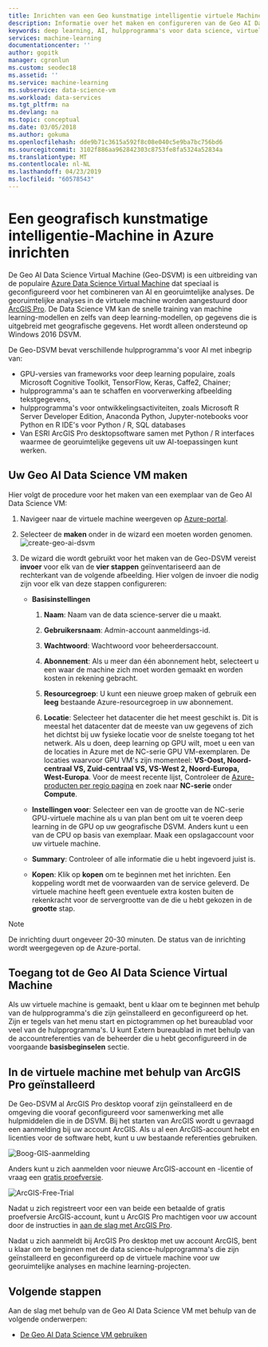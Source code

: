 ```yaml
---
title: Inrichten van een Geo kunstmatige intelligentie virtuele Machine op Azure - Azure | Microsoft Docs
description: Informatie over het maken en configureren van de Geo AI Data Science Virtual Machine. De Geo AI Data Science Virtual Machine biedt u de hulpmiddelen om AI en ML-oplossingen met behulp van geografische gegevens te maken.
keywords: deep learning, AI, hulpprogramma's voor data science, virtuele machine voor datatechnologie, georuimtelijke analyses
services: machine-learning
documentationcenter: ''
author: gopitk
manager: cgronlun
ms.custom: seodec18
ms.assetid: ''
ms.service: machine-learning
ms.subservice: data-science-vm
ms.workload: data-services
ms.tgt_pltfrm: na
ms.devlang: na
ms.topic: conceptual
ms.date: 03/05/2018
ms.author: gokuma
ms.openlocfilehash: dde9b71c3615a592f8c08e040c5e9ba7bc756bd6
ms.sourcegitcommit: 3102f886aa962842303c8753fe8fa5324a52834a
ms.translationtype: MT
ms.contentlocale: nl-NL
ms.lasthandoff: 04/23/2019
ms.locfileid: "60578543"
---
```

# <a name="provision-a-geo-artificial-intelligence-virtual-machine-on-azure"></a>Een geografisch kunstmatige intelligentie-Machine in Azure inrichten 

De Geo AI Data Science Virtual Machine (Geo-DSVM) is een uitbreiding van de populaire [Azure Data Science Virtual Machine](https://aka.ms/dsvm) dat speciaal is geconfigureerd voor het combineren van AI en georuimtelijke analyses. De georuimtelijke analyses in de virtuele machine worden aangestuurd door [ArcGIS Pro](https://www.arcgis.com/features/index.html). De Data Science VM kan de snelle training van machine learning-modellen en zelfs van deep learning-modellen, op gegevens die is uitgebreid met geografische gegevens. Het wordt alleen ondersteund op Windows 2016 DSVM. 

De Geo-DSVM bevat verschillende hulpprogramma's voor AI met inbegrip van:

- GPU-versies van frameworks voor deep learning populaire, zoals Microsoft Cognitive Toolkit, TensorFlow, Keras, Caffe2, Chainer; 
- hulpprogramma's aan te schaffen en voorverwerking afbeelding tekstgegevens, 
- hulpprogramma's voor ontwikkelingsactiviteiten, zoals Microsoft R Server Developer Edition, Anaconda Python, Jupyter-notebooks voor Python en R IDE's voor Python / R, SQL databases
- Van ESRI ArcGIS Pro desktopsoftware samen met Python / R interfaces waarmee de georuimtelijke gegevens uit uw AI-toepassingen kunt werken. 
 

## <a name="create-your-geo-ai-data-science-vm"></a>Uw Geo AI Data Science VM maken

Hier volgt de procedure voor het maken van een exemplaar van de Geo AI Data Science VM: 


1. Navigeer naar de virtuele machine weergeven op [Azure-portal](https://ms.portal.azure.com/#create/microsoft-ads.geodsvmwindows).
2. Selecteer de **maken** onder in de wizard een moeten worden genomen.
![create-geo-ai-dsvm](./media/provision-geo-ai-dsvm/Create-Geo-AI.png)
3. De wizard die wordt gebruikt voor het maken van de Geo-DSVM vereist **invoer** voor elk van de **vier stappen** geïnventariseerd aan de rechterkant van de volgende afbeelding. Hier volgen de invoer die nodig zijn voor elk van deze stappen configureren:



   - **Basisinstellingen**

      1. **Naam**: Naam van de data science-server die u maakt.

      2. **Gebruikersnaam**: Admin-account aanmeldings-id.

      3. **Wachtwoord**: Wachtwoord voor beheerdersaccount.

      4. **Abonnement**: Als u meer dan één abonnement hebt, selecteert u een waar de machine zich moet worden gemaakt en worden kosten in rekening gebracht.

      5. **Resourcegroep**: U kunt een nieuwe groep maken of gebruik een **leeg** bestaande Azure-resourcegroep in uw abonnement.

      6. **Locatie**: Selecteer het datacenter die het meest geschikt is. Dit is meestal het datacenter dat de meeste van uw gegevens of zich het dichtst bij uw fysieke locatie voor de snelste toegang tot het netwerk. Als u doen, deep learning op GPU wilt, moet u een van de locaties in Azure met de NC-serie GPU VM-exemplaren. De locaties waarvoor GPU VM's zijn momenteel: **VS-Oost, Noord-centraal VS, Zuid-centraal VS, VS-West 2, Noord-Europa, West-Europa**. Voor de meest recente lijst, Controleer de [Azure-producten per regio pagina](https://azure.microsoft.com/regions/services/) en zoek naar **NC-serie** onder **Compute**. 


   - **Instellingen voor**: Selecteer een van de grootte van de NC-serie GPU-virtuele machine als u van plan bent om uit te voeren deep learning in de GPU op uw geografische DSVM. Anders kunt u een van de CPU op basis van exemplaar.  Maak een opslagaccount voor uw virtuele machine. 
   
   - **Summary**: Controleer of alle informatie die u hebt ingevoerd juist is.

   - **Kopen**: Klik op **kopen** om te beginnen met het inrichten. Een koppeling wordt met de voorwaarden van de service geleverd. De virtuele machine heeft geen eventuele extra kosten buiten de rekenkracht voor de servergrootte van de die u hebt gekozen in de **grootte** stap. 
 
>[!NOTE]
> De inrichting duurt ongeveer 20-30 minuten. De status van de inrichting wordt weergegeven op de Azure-portal.

 
## <a name="how-to-access-the-geo-ai-data-science-virtual-machine"></a>Toegang tot de Geo AI Data Science Virtual Machine

 Als uw virtuele machine is gemaakt, bent u klaar om te beginnen met behulp van de hulpprogramma's die zijn geïnstalleerd en geconfigureerd op het. Zijn er tegels van het menu start en pictogrammen op het bureaublad voor veel van de hulpprogramma's. U kunt Extern bureaublad in met behulp van de accountreferenties van de beheerder die u hebt geconfigureerd in de voorgaande **basisbeginselen** sectie. 

 
## <a name="using-arcgis-pro-installed-in-the-vm"></a>In de virtuele machine met behulp van ArcGIS Pro geïnstalleerd

De Geo-DSVM al ArcGIS Pro desktop vooraf zijn geïnstalleerd en de omgeving die vooraf geconfigureerd voor samenwerking met alle hulpmiddelen die in de DSVM. Bij het starten van ArcGIS wordt u gevraagd een aanmelding bij uw account ArcGIS. Als u al een ArcGIS-account hebt en licenties voor de software hebt, kunt u uw bestaande referenties gebruiken.  

![Boog-GIS-aanmelding](./media/provision-geo-ai-dsvm/ArcGISLogon.png)

Anders kunt u zich aanmelden voor nieuwe ArcGIS-account en -licentie of vraag een [gratis proefversie](https://www.arcgis.com/features/free-trial.html). 

![ArcGIS-Free-Trial](./media/provision-geo-ai-dsvm/ArcGIS-Free-Trial.png)

Nadat u zich registreert voor een van beide een betaalde of gratis proefversie ArcGIS-account, kunt u ArcGIS Pro machtigen voor uw account door de instructies in [aan de slag met ArcGIS Pro](https://www.esri.com/library/brochures/getting-started-with-arcgis-pro.pdf). 

Nadat u zich aanmeldt bij ArcGIS Pro desktop met uw account ArcGIS, bent u klaar om te beginnen met de data science-hulpprogramma's die zijn geïnstalleerd en geconfigureerd op de virtuele machine voor uw georuimtelijke analyses en machine learning-projecten.

## <a name="next-steps"></a>Volgende stappen

Aan de slag met behulp van de Geo AI Data Science VM met behulp van de volgende onderwerpen:

* [De Geo AI Data Science VM gebruiken](use-geo-ai-dsvm.md)
